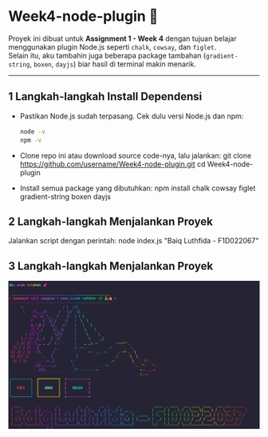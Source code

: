 # Week4-node-plugin 🎉

Proyek ini dibuat untuk **Assignment 1 - Week 4** dengan tujuan belajar menggunakan plugin Node.js seperti `chalk`, `cowsay`, dan `figlet`.  
Selain itu, aku tambahin juga beberapa package tambahan (`gradient-string`, `boxen`, `dayjs`) biar hasil di terminal makin menarik.

---

## 1️ Langkah-langkah Install Dependensi

- Pastikan Node.js sudah terpasang. Cek dulu versi Node.js dan npm:

  ```bash
  node -v
  npm -v

  ```

- Clone repo ini atau download source code-nya, lalu jalankan:
  git clone https://github.com/username/Week4-node-plugin.git
  cd Week4-node-plugin

- Install semua package yang dibutuhkan:
  npm install chalk cowsay figlet gradient-string boxen dayjs

## 2 Langkah-langkah Menjalankan Proyek

Jalankan script dengan perintah: node index.js "Baiq Luthfida - F1D022067"

## 3 Langkah-langkah Menjalankan Proyek

![alt text](<Screenshot 2025-09-08 160550.png>)
